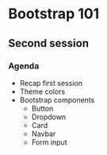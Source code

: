# Bootstrap 101

## Second session

### Agenda

- Recap first session
- Theme colors
- Bootstrap components
  - Button
  - Dropdown
  - Card
  - Navbar
  - Form input
